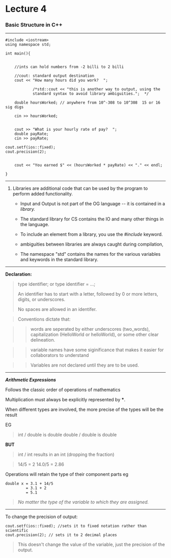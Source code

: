 <h1>Lecture 4</h1>

<h3>Basic Structure in C++</h3>

---
    
    #include <iostream>
    using namespace std;

    int main(){
        

        //ints can hold numbers from -2 billi to 2 billi

        //cout: standard output destination
        cout << "How many hours did you work?  ";
             
                /*std::cout << "this is another way to output, using the
                standard syntax to avoid library ambiguities.";  */
        
        double hoursWorked; // anywhere from 10^-308 to 10^308  15 or 16 sig digs

        cin >> hoursWorked;


        cout >> "What is your hourly rate of pay?  ";
        double payRate;
        cin >> payRate;

    cout.setf(ios::fixed);
    cout.precision(2);

      
        cout << "You earned $" << (hoursWorked * payRate) << "." << endl;

    }

---


1. Libraries are additional code that can be used by the program to perform added functionality.
    * Input and Output is not part of the OG language -- it is contained in a _library._
    
    * The standard library for CS contains the IO and many other things in the language.
    
    * To include an element from a library, you use the  _#include_ keyword.
    
    * ambiguities between libraries are always caught during compilation,
    
    * The namespace "std" contains the names for the various variables and keywords in the standard library.

---

__Declaration:__
> type identifier;
> or
> type identifier = ...;
>  
> An identifier has to start with a letter, followed by 0 or more letters, digits, or underscores.
> 
> No spaces are allowed in an identifer.

>Conventions dictate that:

>> words are seperated by either underscores (two_words), capitalization (HelloWorld or helloWorld), or some other clear delineation.

>> variable names have some siginificance that makes it easier for collaborators to understand

>> Variables are not declared until they are to be used.

---

__*Arithmetic Expressions*__

Follows the classic order of operations of mathematics

Multiplication must always be explicitly represented by __*__.

When different types are involved, the more precise of the types will be the result  

EG 

>int / double is double
>double / double is double

__BUT__

>int / int results in an int (dropping the fraction)

>14/5 = 2
>14.0/5 = 2.86

Operations will retain the type of their component parts
eg 

    double x = 3.1 + 14/5 
             = 3.1 + 2 
             = 5.1

>*No matter the type of the variable to which they are assigned.*

---

To change the precision of output:

    cout.setf(ios::fixed); //sets it to fixed notation rather than scientific
    cout.precision(2); // sets it to 2 decimal places

>This doesn't change the value of the variable, just the precision of the output.


